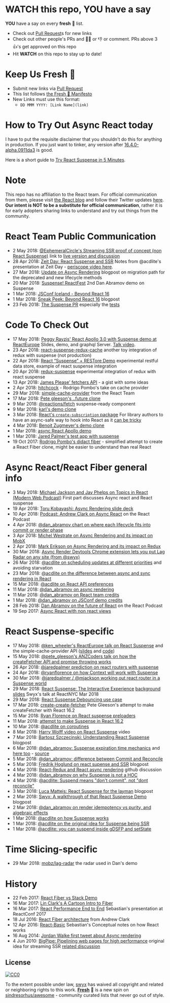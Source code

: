 # WATCH this repo, YOU have a say

**YOU** have a say on every **fresh** 🍅 list. 

- Check out [Pull Request](https://github.com/sw-yx/fresh-async-react/pulls)s for new links
- Check out other people's PRs and 👍🏼 or 👎 or comment. PRs above 3 👍's get approved on this repo
- Hit **WATCH** on this repo to stay up to date!

# Keep Us Fresh 🍅

- Submit new links via [Pull Request](https://github.com/sw-yx/fresh-async-react/pulls)
- This list follows [the Fresh 🍅 Manifesto](https://github.com/sw-yx/fresh/blob/master/fresh.md)
- New Links must use this format:
  - `DD MMM YYYY: [Link Name](link)`

# How to Try Out Async React today

I have to put the requisite disclaimer that you shouldn't do this for anything in production. If you just want to tinker, any version after [16.4.0-alpha.0911da3](https://github.com/reactjs/react-redux/issues/890#issuecomment-371846088) is good.

Here is a short guide to [Try React Suspense in 5 Minutes](https://dev.to/swyx/how-to-try-react-suspense-in-5-minutes-474c).

# Note

This repo has no affiliation to the React team. For official communication from them, please visit [the React blog](https://reactjs.org/blog) and follow their Twitter updates [here](https://twitter.com/reactjs). **Our intent is NOT to be a substitute for official communication**, rather it is for early adopters sharing links to understand and try out things from the community.

# React Team Public Communication

- 2 May 2018: [@EphemeralCircle's Streaming SSR proof of concept (non React Suspense)](https://github.com/Ephem/streaming-ssr-progress-poc) link to [live version and discussion](https://twitter.com/EphemeralCircle/status/991617640945930241)
- 28 Apr 2018: [Zeit Day: React Suspense and SSR](https://spectrum.chat/notifications?thread=5b655762-55d2-490f-b3be-d86485ff50db) Notes from @acdlite's presentation at Zeit Day - [periscope video here](https://www.pscp.tv/zeithq/1BRKjrvoyYZKw?t=2h52m8s).
- 27 Mar 2018: [Update on Async Rendering](https://reactjs.org/blog/2018/03/27/update-on-async-rendering.html) blogpost on migration path for the deprecated and new lifecycle methods
- 20 Mar 2018: [Suspense! ReactFest](https://www.youtube.com/watch?v=6g3g0Q_XVb4) 2nd Dan Abramov demo on Suspense
- 1 Mar 2018: [JSConf Iceland - Beyond React 16](https://www.youtube.com/watch?v=v6iR3Zk4oDY)
- 1 Mar 2018: [Sneak Peek: Beyond React 16](https://reactjs.org/blog/2018/03/01/sneak-peek-beyond-react-16.html) blogpost
- 23 Feb 2018: [The Suspense PR](https://github.com/facebook/react/pull/12279) especially the [tests](https://github.com/acdlite/react/blob/7166ce6d9b7973ddd5e06be9effdfaaeeff57ed6/packages/react-reconciler/src/__tests__/ReactSuspense-test.js)

# Code To Check Out

- 17 May 2018: [Peggy Rayzis' React Apollo 3.0 with Suspense demo at ReactEurope](https://github.com/peggyrayzis/react-europe-apollo) Slides, demo, and graphql Server. [Talk video](https://youtu.be/hCyCIHKYRqg?t=1h17m25s).
- 23 Apr 2018: [react-suspense-redux-cache](https://www.npmjs.com/package/react-suspense-redux-cache) another toy integration of redux with suspense (not production)
- 22 Apr 2018: [React “Suspense” + RESTore Demo](https://github.com/coreh/RESTore/tree/master/examples/react) experimental restful data store, example of react suspense integration
- 20 Apr 2018: [redux-suspense](https://github.com/alexeyraspopov/redux-suspense) experimental integration of redux with react suspense
- 13 Apr 2018: [James Please' fetchers API](https://gist.github.com/jamesplease/16218201e9226891bbc3645759d21712) - a gist with some ideas
- 2 Apr 2018: [hitchcock](https://github.com/pomber/hitchcock) - Rodrigo Pombo's take on cache provider
- 29 Mar 2018: [simple-cache-provider](https://github.com/facebook/react/tree/master/packages/simple-cache-provider) from the React Team
- 17 Mar 2018: [Pete gleeson's ..future clone](https://github.com/petegleeson/create-create-fetcher/blob/master/src/future/index.js)
- 9 Mar 2018: [@reactions/fetch](https://github.com/reactions/fetch) suspense-ready component
- 9 Mar 2018: [karl's demo clone](https://github.com/karl/react-async-io-testbed)
- 3 Mar 2018: [React's `create-subscription` package](https://github.com/facebook/react/blob/master/packages/create-subscription/README.md) For library authors to have an async-safe way to hook into React as it [can be tricky](https://gist.github.com/bvaughn/d569177d70b50b58bff69c3c4a5353f3)
- 4 Mar 2018: [Benoit Zugmeyer's demo clone](https://github.com/BenoitZugmeyer/react-suspense-demo)
- 1 Mar 2018: [async React Apollo demo](https://dev-blog.apollodata.com/a-first-look-at-async-react-apollo-10a82907b48e)
- 1 Mar 2018: [Jared Palmer's test app with suspense](https://codesandbox.io/s/github/jaredpalmer/react-suspense-playground)
- 19 Oct 2017: [Rodrigo Pombo's didact fiber](https://engineering.hexacta.com/didact-fiber-incremental-reconciliation-b2fe028dcaec) - simplified attempt to create a React Fiber clone, might be easier to understand than real React


# Async React/React Fiber general info

- 3 May 2018: [Michael Jackson and Jay Phelps on Topics in React (Modern Web Podcast)](https://www.youtube.com/watch?v=2IIISbHFzsI) First part discusses Async react and React suspense
- 19 Apr 2018: [Toru Kobayashi: Async Rendering slide deck](https://speakerdeck.com/koba04/ready-for-async-rendering)
- 10 Apr 2018: [Podcast: Andrew Clark on Async React](https://changelog.com/reactpodcast/6) on the React Podcast
- 4 Apr 2018: [@dan_abramov chart on where each lifecycle fits into commit or render phase](https://twitter.com/dan_abramov/status/981712092611989509)
- 3 Apr 2018: [Michel Westrate on Async Rendering and its impact on MobX](https://egghead.simplecast.fm/94ad357b)
- 2 Apr 2018: [Mark Erikson on Async Rendering and its impact on Redux](https://youtu.be/nOoWpdSvChc?t=13m49s)
- 30 Mar 2018: [Async Render Devtools Chrome extension lets you put Lag Radar on any site (from @swyx)](https://twitter.com/swyx/status/979809563632336896)
- 26 Mar 2018: [@acdlite on scheduling updates at different priorities](https://twitter.com/acdlite/status/978412930973687808) and avoiding starvation
- 23 Mar 2018: [@acdlite on the difference between async and sync rendering in React](https://twitter.com/acdlite/status/977291318324948992)
- 15 Mar 2018: [@acdlite on React API preferences](https://twitter.com/acdlite/status/974437383939743746)
- 11 Mar 2018: [@dan_abramov on async rendering](https://twitter.com/dan_abramov/status/972838329367584768)
- 11 Mar 2018: [@dan_abramov on React team credits](https://twitter.com/dan_abramov/status/972856536073687040)
- 1 Mar 2018: [@dan_abramov on JSConf demo credits](https://twitter.com/dan_abramov/status/969173182811987968)
- 28 Feb 2018: [Dan Abramov on the future of React](https://changelog.com/reactpodcast/3) on the React Podcast
- 19 Sep 2017: [Async React with non react views](https://gist.github.com/acdlite/f31becd03e2f5feb9b4b22267a58bc1f)

# React Suspense-specific

- 17 May 2018: [@ken_wheeler's ReactEurope talk on React Suspense](https://youtu.be/-EF6RmH2eR4?t=1h22m9s) and the simple-cache-provider API ([slides](http://reacteurope2018.surge.sh/#/) and [code](https://github.com/FormidableLabs/react-europe-demos))
- 15 May 2018: [@pete_gleeson's ANZCoders talk on how the createFetcher API and promise throwing works](https://www.youtube.com/watch?v=DsTsZ6cgPtw&feature=youtu.be&a)
- 26 Apr 2018: [@jaredpalmer prediction on react routers with suspense](https://twitter.com/jaredpalmer/status/989478105948606464)
- 24 Apr 2018: [@ryanflorence on how Context will work with Suspense](https://twitter.com/ryanflorence/status/988877331715448832)
- 30 Mar 2018: [@jaredpalmer / @mjackson working out react router in a Suspense world](https://twitter.com/jaredpalmer/status/979753531291979776)
- 29 Mar 2018: [React Suspense: The Interactive Experience](https://slides.com/swyx/react-suspense#/) [background slides](https://slides.com/swyx/background-thread) Swyx's talk at ReactNYC Mar 2018
- 29 Mar 2018: [React Suspense Debouncing use case](https://github.com/acdlite/react/blob/7166ce6d9b7973ddd5e06be9effdfaaeeff57ed6/packages/react-reconciler/src/tests/ReactSuspense-test.js#L573)
- 17 Mar 2018: [create-create-fetcher](https://github.com/petegleeson/create-create-fetcher) Pete Gleeson's attempt to make createFetcher with React 16.2
- 15 Mar 2018: [Ryan Florence on React suspense preloaders](https://www.youtube.com/watch?v=KyKvlnNGDxk)
- 11 Mar 2018: [attempt to make Suspense in React 16.2](https://medium.com/@pete_gleeson/creating-suspense-in-react-16-2-dcf4cb1a683f)
- 10 Mar 2018: [@acdlite on coroutines](https://twitter.com/acdlite/status/972542669040865280)
- 8 Mar 2018: [Harry Wolff video on React Suspense](https://www.youtube.com/watch?v=U1CpNtVdxM4) video
- 7 Mar 2018: [Bartosz Szczecinski: Understanding React Suspense](https://medium.com/@baphemot/understanding-react-suspense-1c73b4b0b1e6) blogpost
- 6 Mar 2018: [@dan_abramov: Suspense expiration time mechanics](https://twitter.com/dan_abramov/status/971092374691766273) and [here too](https://twitter.com/dan_abramov/status/971187182621872128) - [source](https://github.com/facebook/react/blob/e1a106a071dff17737a7afb49a0b71899d60c248/packages/react-reconciler/src/ReactFiberScheduler.js#L998)
- 5 Mar 2018: [@dan_abramov: difference between Commit and Reconcile](https://twitter.com/dan_abramov/status/970683705768513536)
- 5 Mar 2018: [Fredrik Hoglund on react supense and SSR](https://blogg.svt.se/svti/react-suspense-server-rendering/) blogpost
- 4 Mar 2018: [React-Redux and React async rendering](https://github.com/reactjs/react-redux/issues/890#issuecomment-370521609) github discussion
- 4 Mar 2018: [@dan_abramov on why Suspense is not a HOC](https://twitter.com/dan_abramov/status/970363058030772225)
- 4 Mar 2018: [@acdlite: Suspend means "don't commit", not "dont reconcile"](https://twitter.com/acdlite/status/970495397125750784)
- 3 Mar 2018: [Luca Matteis: React Suspense for the layman](https://medium.com/@lmatteis/react-suspense-for-the-layman-caae7f48686f) blogpost
- 2 Mar 2018: [Swyx: A walkthrough of that React Suspense Demo](https://dev.to/swyx/a-walkthrough-of-that-react-suspense-demo--4j6a) blogpost
- 2 Mar 2018: [@dan_abramov on render idempotency vs purity, and algebraic effects](https://twitter.com/dan_abramov/status/969629411996766208)
- 1 Mar 2018: [@acdlite on how Suspense works](https://twitter.com/acdlite/status/969171217356746752)
- 1 Mar 2018: [@acdlite on the original idea for Suspense being SSR](https://twitter.com/acdlite/status/969368473443774464)
- 1 Mar 2018: [@acdlite: you can suspend inside gDSFP and setState](https://twitter.com/acdlite/status/969428655238557697)

# Time Slicing-specific

- 29 Mar 2018: [mobz/lag-radar](https://github.com/mobz/lag-radar) the radar used in Dan's demo

# History

- 22 Feb 2017: [React Fiber vs Stack Demo](https://github.com/claudiopro/react-fiber-vs-stack-demo/)
- 16 Mar 2017: [Lin Clark's A Cartoon Intro to Fiber](https://www.youtube.com/watch?v=ZCuYPiUIONs)
- 16 Mar 2017: [React Performance End to End](https://www.youtube.com/watch?v=bvFpe5j9-zQ) Sebastian's presentation at ReactConf 2017
- 18 Jul 2016: [React Fiber architecture](https://github.com/acdlite/react-fiber-architecture) from Andrew Clark
- 12 Apr 2016: [React-Basic](https://github.com/reactjs/react-basic) Sebastian's Conceptual notes on how React works
- 16 Aug 2014: [Jordan Walke first tweet about Async rendering](https://twitter.com/jordwalke/status/500587022890061824)
- 4 Jun 2010: [BigPipe: Pipelining web pages for high performance](https://www.facebook.com/notes/facebook-engineering/bigpipe-pipelining-web-pages-for-high-performance/389414033919/) original idea for streaming SSR [related discussion](https://twitter.com/dan_abramov/status/990388105759940609)

## License

[![CC0](http://mirrors.creativecommons.org/presskit/buttons/88x31/svg/cc-zero.svg)](https://creativecommons.org/publicdomain/zero/1.0/)

To the extent possible under law, [swyx](https://swyx.io) has waived all copyright and related or neighboring rights to this work. **[Fresh](https://github.com/sw-yx/fresh/blob/master/fresh.md)** 🍅 is a new spin on [sindresorhus/awesome](https://github.com/sindresorhus/awesome) - community curated lists that never go out of style.
